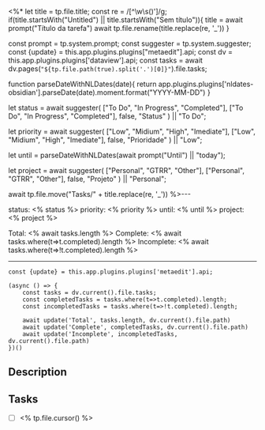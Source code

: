 <%*
let title = tp.file.title;
const re = /[^\w\s()']/g;
if(title.startsWith("Untitled") || title.startsWith("Sem título")){
	title = await prompt("Título da tarefa")
	await tp.file.rename(title.replace(re, '_'))
}

const prompt = tp.system.prompt;
const suggester = tp.system.suggester;
const {update} = this.app.plugins.plugins["metaedit"].api;
const dv = this.app.plugins.plugins['dataview'].api;
const tasks = await dv.pages(`"${tp.file.path(true).split('.')[0]}"`).file.tasks;

function parseDateWithNLDates(date){
	return app.plugins.plugins['nldates-obsidian'].parseDate(date).moment.format("YYYY-MM-DD")
}

let status = await suggester(
	["To Do", "In Progress", "Completed"],
	["To Do", "In Progress", "Completed"],
	false,
	"Status"
) || "To Do";

let priority = await suggester(
	["Low", "Midium", "High", "Imediate"],
	["Low", "Midium", "High", "Imediate"],
	false,
	"Prioridade"
) || "Low";

let until = parseDateWithNLDates(await prompt("Until") || "today");

let project = await suggester(
	["Personal", "GTRR", "Other"],
	["Personal", "GTRR", "Other"],
	false,
	"Projeto"
) || "Personal";

await tp.file.move("Tasks/" + title.replace(re, '_'))
%>---

status: <% status %>
priority: <% priority %>
until: <% until %>
project: <% project %>

Total: <% await tasks.length %>
Complete: <% await tasks.where(t=>t.completed).length %>
Incomplete: <% await tasks.where(t=>!t.completed).length %>

---
```dataviewjs
const {update} = this.app.plugins.plugins['metaedit'].api;

(async () => {
	const tasks = dv.current().file.tasks;
	const completedTasks = tasks.where(t=>t.completed).length;
	const incompletedTasks = tasks.where(t=>!t.completed).length;
	
	await update('Total', tasks.length, dv.current().file.path)
	await update('Complete', completedTasks, dv.current().file.path)
	await update('Incomplete', incompletedTasks, dv.current().file.path)
})()
```
## Description


## Tasks

- [ ]  <% tp.file.cursor() %>